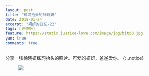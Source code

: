 ```yaml
---
layout: post
title: "练习抬头的徐晓妍"
date: 2018-01-24
excerpt: "妍妍的日记-22"
tags: [徐晓妍]
feature: https://static.justice-love.com/image/jpg/bjtp3.jpg
yan: true
comments: true
---
```

分享一张徐晓妍练习抬头的照片。可爱的妍妍，爸爸爱你。
{: .notice}
<figure>
    <a href="{{ site.staticUrl }}/yanyan/image/yantaitou.jpg"><img src="{{ site.staticUrl }}/yanyan/image/yantaitou.jpg" /></a>
</figure>
